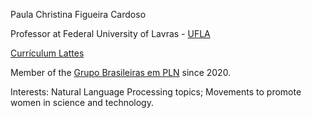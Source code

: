 Paula Christina Figueira Cardoso

Professor at Federal University of Lavras - [UFLA](https://ufla.br/)

[Currículum Lattes](http://lattes.cnpq.br/6705099195321243)

Member of the [Grupo Brasileiras em PLN](https://sites.google.com/view/brasileiras-pln/) since 2020.

Interests: Natural Language Processing topics; Movements to promote women in science and technology.
